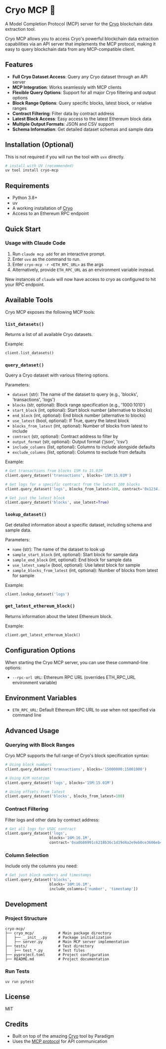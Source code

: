 # Cryo MCP 🧊

A Model Completion Protocol (MCP) server for the [Cryo](https://github.com/paradigmxyz/cryo) blockchain data extraction tool. 

Cryo MCP allows you to access Cryo's powerful blockchain data extraction capabilities via an API server that implements the MCP protocol, making it easy to query blockchain data from any MCP-compatible client.

## Features

- **Full Cryo Dataset Access**: Query any Cryo dataset through an API server
- **MCP Integration**: Works seamlessly with MCP clients
- **Flexible Query Options**: Support for all major Cryo filtering and output options
- **Block Range Options**: Query specific blocks, latest block, or relative ranges
- **Contract Filtering**: Filter data by contract address 
- **Latest Block Access**: Easy access to the latest Ethereum block data
- **Multiple Output Formats**: JSON and CSV support
- **Schema Information**: Get detailed dataset schemas and sample data

## Installation (Optional)

This is not required if you will run the tool with `uvx` directly.

```bash
# install with UV (recommended)
uv tool install cryo-mcp
```

## Requirements

- Python 3.8+
- uv
- A working installation of [Cryo](https://github.com/paradigmxyz/cryo)
- Access to an Ethereum RPC endpoint

## Quick Start

### Usage with Claude Code

1. Run `claude mcp add` for an interactive prompt.
2. Enter `uvx` as the command to run.
3. Enter `cryo-mcp -r <ETH_RPC_URL>` as the args
4. Alternatively, provide `ETH_RPC_URL` as an environment variable instead.

New instances of `claude` will now have access to cryo as configured to hit your RPC endpoint.

## Available Tools

Cryo MCP exposes the following MCP tools:

### `list_datasets()`

Returns a list of all available Cryo datasets.

Example:
```python
client.list_datasets()
```

### `query_dataset()`

Query a Cryo dataset with various filtering options.

Parameters:
- `dataset` (str): The name of the dataset to query (e.g., 'blocks', 'transactions', 'logs')
- `blocks` (str, optional): Block range specification (e.g., '1000:1010')
- `start_block` (int, optional): Start block number (alternative to blocks)
- `end_block` (int, optional): End block number (alternative to blocks)
- `use_latest` (bool, optional): If True, query the latest block
- `blocks_from_latest` (int, optional): Number of blocks from latest to include
- `contract` (str, optional): Contract address to filter by
- `output_format` (str, optional): Output format ('json', 'csv')
- `include_columns` (list, optional): Columns to include alongside defaults
- `exclude_columns` (list, optional): Columns to exclude from defaults

Example:
```python
# Get transactions from blocks 15M to 15.01M
client.query_dataset('transactions', blocks='15M:15.01M')

# Get logs for a specific contract from the latest 100 blocks
client.query_dataset('logs', blocks_from_latest=100, contract='0x1234...')

# Get just the latest block
client.query_dataset('blocks', use_latest=True)
```

### `lookup_dataset()`

Get detailed information about a specific dataset, including schema and sample data.

Parameters:
- `name` (str): The name of the dataset to look up
- `sample_start_block` (int, optional): Start block for sample data
- `sample_end_block` (int, optional): End block for sample data
- `use_latest_sample` (bool, optional): Use latest block for sample
- `sample_blocks_from_latest` (int, optional): Number of blocks from latest for sample

Example:
```python
client.lookup_dataset('logs')
```

### `get_latest_ethereum_block()`

Returns information about the latest Ethereum block.

Example:
```python
client.get_latest_ethereum_block()
```

## Configuration Options

When starting the Cryo MCP server, you can use these command-line options:

- `--rpc-url URL`: Ethereum RPC URL (overrides ETH_RPC_URL environment variable)

## Environment Variables

- `ETH_RPC_URL`: Default Ethereum RPC URL to use when not specified via command line

## Advanced Usage

### Querying with Block Ranges

Cryo MCP supports the full range of Cryo's block specification syntax:

```python
# Using block numbers
client.query_dataset('transactions', blocks='15000000:15001000')

# Using K/M notation
client.query_dataset('logs', blocks='15M:15.01M')

# Using offsets from latest 
client.query_dataset('blocks', blocks_from_latest=100)
```

### Contract Filtering

Filter logs and other data by contract address:

```python
# Get all logs for USDC contract
client.query_dataset('logs', 
                    blocks='16M:16.1M', 
                    contract='0xa0b86991c6218b36c1d19d4a2e9eb0ce3606eb48')
```

### Column Selection

Include only the columns you need:

```python
# Get just block numbers and timestamps
client.query_dataset('blocks', 
                    blocks='16M:16.1M', 
                    include_columns=['number', 'timestamp'])
```

## Development

### Project Structure

```
cryo-mcp/
├── cryo_mcp/           # Main package directory
│   ├── __init__.py     # Package initialization
│   ├── server.py       # Main MCP server implementation
├── tests/              # Test directory
│   ├── test_*.py       # Test files
├── pyproject.toml      # Project configuration
├── README.md           # Project documentation
```

### Run Tests

`uv run pytest`

## License

MIT

## Credits

- Built on top of the amazing [Cryo](https://github.com/paradigmxyz/cryo) tool by Paradigm
- Uses the [MCP protocol](https://github.com/mcp-team/mcp) for API communication
